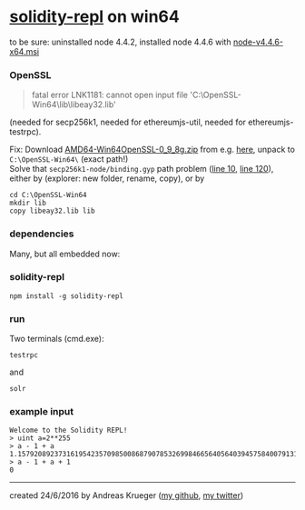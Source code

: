 
# [solidity-repl](https://github.com/raineorshine/solidity-repl) on win64

to be sure: uninstalled node 4.4.2, installed node 4.4.6 with [node-v4.4.6-x64.msi](https://nodejs.org/en/download/) 

### OpenSSL 

> fatal error LNK1181: cannot open input file 'C:\OpenSSL-Win64\lib\libeay32.lib' 

(needed for secp256k1, needed for ethereumjs-util, needed for ethereumjs-testrpc).

Fix: Download [AMD64-Win64OpenSSL-0_9_8g.zip](http://www.indyproject.org/Sockets/fpc/AMD64-Win64OpenSSL-0_9_8g.zip) from e.g. [here](http://www.indyproject.org/Sockets/fpc/OpenSSLforWin64.en.aspx), unpack to `C:\OpenSSL-Win64\`   (exact path!)  
Solve that `secp256k1-node/binding.gyp` path problem ([line 10](https://github.com/cryptocoinjs/secp256k1-node/blob/d2f18a44da7fc3e5020fc80824ae75012898cd1c/binding.gyp#L10), [line 120](https://github.com/cryptocoinjs/secp256k1-node/blob/d2f18a44da7fc3e5020fc80824ae75012898cd1c/binding.gyp#L120)), either by (explorer: new folder, rename, copy), or by

    cd C:\OpenSSL-Win64
    mkdir lib
    copy libeay32.lib lib

### dependencies

Many, but all embedded now:
    
### solidity-repl
    npm install -g solidity-repl


### run

Two terminals (cmd.exe):

    testrpc

and 

    solr

### example input

    Welcome to the Solidity REPL!
    > uint a=2**255
    > a - 1 + a
    1.15792089237316195423570985008687907853269984665640564039457584007913129639935e+77
    > a - 1 + a + 1
    0


----
created 24/6/2016 by Andreas Krueger ([my github](https://github.com/drandreaskrueger), [my twitter](https://twitter.com/drandreaskruger))

